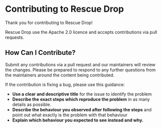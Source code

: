 # Contributing to Rescue Drop

Thank you for contributing to Rescue Drop!

Rescue Drop use the Apache 2.0 licence and accepts contributions via pull requests.

## How Can I Contribute?

Submit any contributions via a pull request and our maintainers will review the changes. Please be prepared to respond to any further questions from the maintainers around the content being contributed.

If the contribution is fixing a bug, please use this guidance:

- **Use a clear and descriptive title** for the issue to identify the problem
- **Describe the exact steps which reproduce the problem** in as many details as possible.
- **Describe the behaviour you observed after following the steps** and point out what exactly is the problem with that behaviour
- **Explain which behaviour you expected to see instead and why.**
